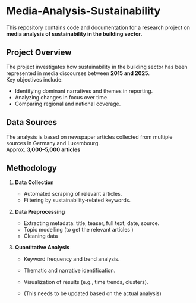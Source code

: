 # Media-Analysis-Sustainability
This repository contains code and documentation for a research project on **media analysis of sustainability in the building sector**.
## Project Overview
The project investigates how sustainability in the building sector has been represented in media discourses between **2015 and 2025**.  
Key objectives include:
- Identifying dominant narratives and themes in reporting.  
- Analyzing changes in focus over time.  
- Comparing regional and national coverage.  

## Data Sources
The analysis is based on newspaper articles collected from multiple sources in Germany and Luxembourg.  
Approx. **3,000–5,000 articles**  

## Methodology
1. **Data Collection**  
   - Automated scraping of relevant articles.  
   - Filtering by sustainability-related keywords.  

2. **Data Preprocessing**  
   - Extracting metadata: title, teaser, full text, date, source.
   - Topic modelling (to get the relevant articles )
   - Cleaning data  

3. **Quantitative Analysis**  
   - Keyword frequency and trend analysis.  
   - Thematic and narrative identification.  
   - Visualization of results (e.g., time trends, clusters).
  
   - (This needs to be updated based on the actual analysis)

